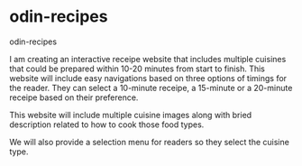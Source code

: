# odin-recipes
odin-recipes

I am creating an interactive receipe website that includes multiple cuisines that could be prepared within 10-20 minutes from start to finish. This website will include easy navigations based on three options of timings for the reader. They can select a 10-minute receipe, a 15-minute or a 20-minute receipe based on their preference. 

This website will include multiple cuisine images along with bried description related to how to cook those food types. 

We will also provide a selection menu for readers so they select the cuisine type. 
